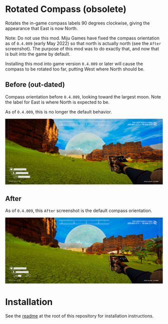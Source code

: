 ﻿# Rotated Compass (obsolete)

Rotates the in-game compass labels 90 degrees clockwise, giving the appearance that East is now North.

Note: Do not use this mod. Miju Games have fixed the compass orientation as of `0.4.009` (early May 2022) so
that north is actually north (see the `After` screenshot). The purpose of this mod was to do exactly that,
and now that is buit into the game by default.

Installing this mod into game version `0.4.009` or later will cause the compass to be rotated too far, putting West
where North should be.


## Before (out-dated)

Compass orientation before `0.4.009`, looking toward the largest moon.
Note the label for East is where North is expected to be.

As of `0.4.009`, this is no longer the default behavior.

![Before Rotated Compass](/doc/images/rotated_compass_before.png)

## After

As of `0.4.009`, this `After` screenshot is the default compass orientation.

![After Rotated Compass](/doc/images/rotated_compass_after.png)

# Installation

See the [readme](/readme.md) at the root of this repository for installation instructions.
